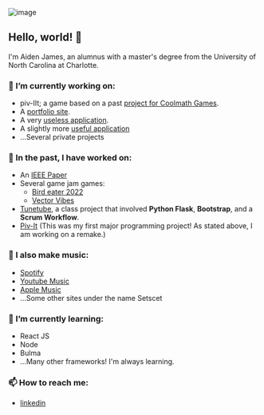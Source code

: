 ![image](https://github.com/bubbybumble/bubbybumble/assets/73562962/66ad17d7-5b50-48e5-818e-125548656467)

## Hello, world! 👋
I'm Aiden James, an alumnus with a master's degree from the University of North Carolina at Charlotte.

### 🔭 I’m currently working on:
- piv-IIt; a game based on a past [project for Coolmath Games](https://www.coolmathgames.com/0-piv-it).
- A [portfolio site](https://github.com/bubbybumble/setscet).
- A very [useless application](https://github.com/bubbybumble/coffee).
- A slightly more [useful application](https://github.com/bubbybumble/term-clock)
- ...Several private projects

### 📝 In the past, I have worked on:
- An [IEEE Paper](https://doi.org/10.1109/URTC56832.2022.10002246)
- Several game jam games:
  - [Bird eater 2022](https://github.com/bubbybumble/Bird-Eater)
  - [Vector Vibes](https://github.com/bubbybumble/VectorVibes)
- [Tunetube](https://www.tunetube.online/landing), a class project that involved **Python Flask**, **Bootstrap**, and a **Scrum Workflow**.
- [Piv-It](https://www.coolmathgames.com/0-piv-it) (This was my first major programming project! As stated above, I am working on a remake.)

### 🎹 I also make music:
- [Spotify](https://open.spotify.com/artist/1bCgWKQvhKFqx9RXPg5xK8)
- [Youtube Music](https://music.youtube.com/channel/UCkRJSJQDXycBpGSMmcW3jKA)
- [Apple Music](https://music.apple.com/us/artist/setscet/1700744368)
- ...Some other sites under the name Setscet

### 🌱 I’m currently learning:
- React JS
- Node
- Bulma
- ...Many other frameworks! I'm always learning.

###  📫 How to reach me:
- [linkedin](https://www.linkedin.com/in/aiden-james/)



<!--
**bubbybumble/bubbybumble** is a ✨ _special_ ✨ repository because its `README.md` (this file) appears on your GitHub profile.

Here are some ideas to get you started:

- 🔭 I’m currently working on ...

- 👯 I’m looking to collaborate on ...
- 🤔 I’m looking for help with ...
- 💬 Ask me about ...
- 📫 How to reach me: ...
- 😄 Pronouns: ...
- ⚡ Fun fact: ...
-->
